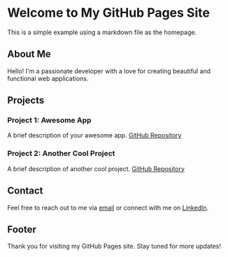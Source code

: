 # Welcome to My GitHub Pages Site

This is a simple example using a markdown file as the homepage.

## About Me

Hello! I'm a passionate developer with a love for creating beautiful and functional web applications. 

## Projects

### Project 1: Awesome App
A brief description of your awesome app. [GitHub Repository](https://github.com/yourusername/awesome-app)

### Project 2: Another Cool Project
A brief description of another cool project. [GitHub Repository](https://github.com/yourusername/another-cool-project)

## Contact

Feel free to reach out to me via [email](mailto:your.email@example.com) or connect with me on [LinkedIn](https://www.linkedin.com/in/yourprofile).

## Footer

Thank you for visiting my GitHub Pages site. Stay tuned for more updates!
